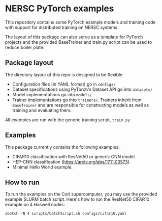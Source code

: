 # NERSC PyTorch examples

This repository contains some PyTorch example models and training code
with support for distributed training on NERSC systems.

The layout of this package can also serve as a template for PyTorch
projects and the provided BaseTrainer and train.py script can be used to
reduce boiler plate.

## Package layout

The directory layout of this repo is designed to be flexible:
- Configuration files (in YAML format) go in `configs/`
- Dataset specifications using PyTorch's Dataset API go into `datasets/`
- Model implementations go into `models/`
- Trainer implementations go into `trainers/`. Trainers inherit from
  `BaseTrainer` and are responsible for constructing models as well as training
  and evaluating them.

All examples are run with the generic training script, `train.py`.

## Examples

This package currently contains the following examples:
- CIFAR10 classification with ResNet50 or generic CNN model.
- HEP-CNN classification (https://arxiv.org/abs/1711.03573).
- Minimal Hello World example.

## How to run

To run the examples on the Cori supercomputer, you may use the provided
example SLURM batch script. Here's how to run the ResNet50 CIFAR10 example
on 4 Haswell nodes:

`sbatch -N 4 scripts/batchScript.sh configs/cifar10.yaml`
